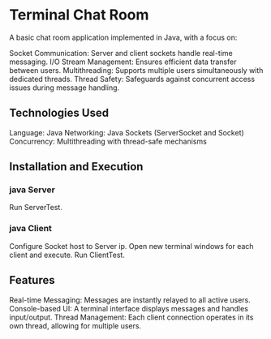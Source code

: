 # Terminal Chat Room
A basic chat room application implemented in Java, with a focus on:

Socket Communication: Server and client sockets handle real-time messaging.
I/O Stream Management: Ensures efficient data transfer between users.
Multithreading: Supports multiple users simultaneously with dedicated threads.
Thread Safety: Safeguards against concurrent access issues during message handling.

## Technologies Used
Language: Java
Networking: Java Sockets (ServerSocket and Socket)
Concurrency: Multithreading with thread-safe mechanisms

## Installation and Execution
### java Server
Run ServerTest.

### java Client
Configure Socket host to Server ip.
Open new terminal windows for each client and execute.
Run ClientTest.

## Features
Real-time Messaging: Messages are instantly relayed to all active users.
Console-based UI: A terminal interface displays messages and handles input/output.
Thread Management: Each client connection operates in its own thread, allowing for multiple users.
